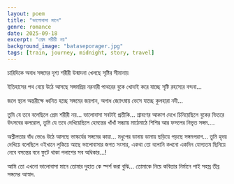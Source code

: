 ```yaml
---
layout: poem
title: "ভালোবাসা মানে"
genre: romance
date: 2025-09-18
excerpt: "প্রেম শরীরী নয়"
background_image: "bataseporager.jpg" 
tags: [train, journey, midnight, story, travel]
---
```


চারিদিকে অবাধ সঙ্গমের দৃশ্য
শরীরী উন্মাদনা খেলছে সৃষ্টির সীমানায়

ইতিহাসের পথ বেয়ে উঠে আসছে
সঙ্গমপ্রিয় নরনারী 
পাথরের বুকে খোদাই করে যাচ্ছে
সৃষ্টি রহস্যের বন্দনা... 

জলে স্থলে অন্তরীক্ষে ধ্বনিত হচ্ছে
সঙ্গমের জয়গান,
অগাধ জ্যোৎস্নায় ভেসে যাচ্ছে
কুলহারা নদী... 

তুমি যে তবে বলেছিলে 
প্রেম শরীরী নয়... 
ভালোবাসা সবটাই প্রতীকি... 
শ্রাবণের আকাশ দেখে চিনিয়েছিলে
বুকের ভিতরে উৎসবের কলরোল, 
তুমি যে তবে দেখিয়েছিলে
হেমন্তের খাঁখাঁ সন্ধ্যায় মাঠেমাঠে
শিশির আর ফসলের নিভৃত সঙ্গম....

অশ্লীলতার বাঁধ ভেঙে উঠে আসছে
ভাস্কর্যের সঙ্গমের কায়া...
মধুপের ডানায় ডানায় ছড়িয়ে পড়ছে
সঙ্গমপরাগ...
তুমি হৃদয় দেখিয়ে বলেছিলে
ওইখানে লুকিয়ে আছে ভালোবাসার
জগত সংসার, 
একথা তো বলোনি কখনো 
একদিন যোগ্যতম ছিনিয়ে নেবে
বসন্তের বনে ফুটে থাকা পলাশের সব অধিকার...!

আমি তো এখনো ভালোবাসা মানে
তোমার দুহাত কে স্পর্শ করা বুঝি...
তোমাকে নিয়ে কবিতার নির্মানে পাই
সহস্র তীব্র সঙ্গমের আস্বাদ.
